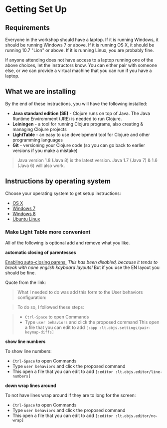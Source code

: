 Getting Set Up
==============

## Requirements

Everyone in the workshop should have a laptop. If it is running Windows, it should be running Windows 7 or above. If it is running OS X, it should be running 10.7 "Lion" or above. If it is running Linux, you are probably fine.

If anyone attending does not have access to a laptop running one of the above choices, let the instructors know. You can either pair with someone else, or we can provide a virtual machine that you can run if you have a laptop.

## What we are installing

By the end of these instructions, you will have the following installed:

* **Java standard edition (SE)** - Clojure runs on top of Java.  The Java Runtime Enviromment (JRE) is needed to run Clojure. 
* **Leiningen** - a tool for running Clojure programs, also creating & managing Clojure projects
* **LightTable** - an easy to use development tool for Clojure and other programming languages
* **Git** - versioning your Clojure code (so you can go back to earlier versions if you make a mistake)

> Java version 1.8 (Java 8) is the latest version.  Java 1.7 (Java 7) & 1.6 (Java 6) will also work.

## Instructions by operating system

Choose your operating system to get setup instructions:

* [OS X](setup_osx.md)
* [Windows 7](setup_win7.md)
* [Windows 8](setup_win8.md)
* [Ubuntu Linux](setup_ubuntu.md)

### Make Light Table more convenient

All of the following is optional add and remove what you like.

**automatic closing of parentesses**

[Enabling auto-closing parens.](http://stackoverflow.com/questions/27818505/light-table-parentheses-are-not-auto-closing)
*This has been disabled, because it tends to break with none english kayboard layouts!*
But if you use the EN layout you should be fine.

Quote from the link:
> What I needed to do was add this form to the User behaviors configuration:

> To do so, I followed these steps:

> * `Ctrl-Space` to open Commands
> * Type `user behaviors` and click the proposed command
> This open a file that you can edit to add
> `[:app :lt.objs.settings/pair-keymap-diffs]`


**show line numbers**

To show line numbers:
* `Ctrl-Space` to open Commands
* Type `user behaviors` and click the proposed command
* This open a file that you can edit to add `[:editor :lt.objs.editor/line-numbers]`

**down wrap lines around**

To not have lines wrap around if they are to long for the screen:
* `Ctrl-Space` to open Commands
* Type `user behaviors` and click the proposed command
* This open a file that you can edit to add `[:editor :lt.objs.editor/no-wrap]`
